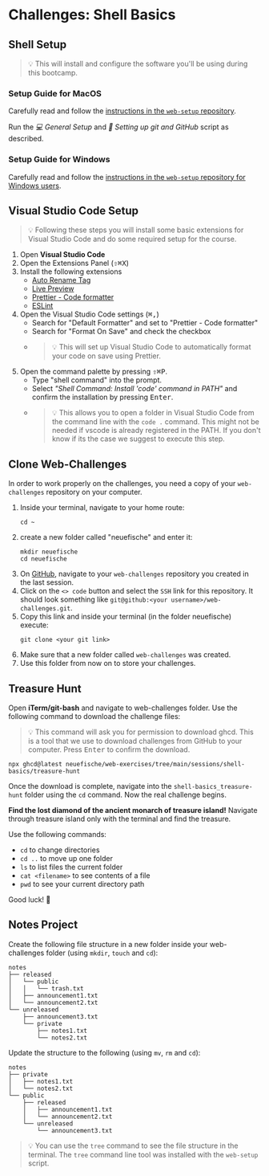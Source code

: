 # Challenges: Shell Basics

## Shell Setup

> 💡 This will install and configure the software you'll be using during this bootcamp.

### Setup Guide for MacOS

Carefully read and follow the
[instructions in the `web-setup` repository](https://github.com/neuefische/web-setup#readme).

Run the _💻 General Setup_ and _🐙 Setting up git and GitHub_ script as described.

### Setup Guide for Windows

Carefully read and follow the
[instructions in the `web-setup` repository for Windows users](https://github.com/neuefische/web-setup/blob/main/README_Windows.md).

## Visual Studio Code Setup

> 💡 Following these steps you will install some basic extensions for Visual Studio Code and do some
> required setup for the course.

1. Open **Visual Studio Code**
2. Open the Extensions Panel (<kbd>⇧</kbd><kbd>⌘</kbd><kbd>X</kbd>)
3. Install the following extensions
   - [Auto Rename Tag](https://marketplace.visualstudio.com/items?itemName=formulahendry.auto-rename-tag)
   - [Live Preview](https://marketplace.visualstudio.com/items?itemName=ms-vscode.live-server)
   - [Prettier - Code formatter](https://marketplace.visualstudio.com/items?itemName=esbenp.prettier-vscode)
   - [ESLint](https://marketplace.visualstudio.com/items?itemName=dbaeumer.vscode-eslint)
4. Open the Visual Studio Code settings (<kbd>⌘</kbd><kbd>,</kbd>)
   - Search for "Default Formatter" and set to "Prettier - Code formatter"
   - Search for "Format On Save" and check the checkbox
   - > 💡 This will set up Visual Studio Code to automatically format your code on save using
     > Prettier.
5. Open the command palette by pressing <kbd>⇧</kbd><kbd>⌘</kbd><kbd>P</kbd>.
   - Type "shell command" into the prompt.
   - Select _"Shell Command: Install 'code' command in PATH"_ and confirm the installation by
     pressing <kbd>Enter</kbd>.
   - > 💡 This allows you to open a folder in Visual Studio Code from the command line with the
     > `code .` command. This might not be needed if vscode is already registered in the PATH. If you don't know if its the case we suggest to execute this step.

## Clone Web-Challenges

In order to work properly on the challenges, you need a copy of your `web-challenges` repository on your computer.

1. Inside your terminal, navigate to your home route:
   ```
   cd ~
   ```
2. create a new folder called "neuefische" and enter it:
   ```
   mkdir neuefische
   cd neuefische
   ```
3. On [GitHub](https://github.com), navigate to your `web-challenges` repository you created in the last session.
4. Click on the `<> code` button and select the `SSH` link for this repository. It should look something like `git@github:<your username>/web-challenges.git`.
5. Copy this link and inside your terminal (in the folder neuefische) execute:
   ```
   git clone <your git link>
   ```
6. Make sure that a new folder called `web-challenges` was created.
7. Use this folder from now on to store your challenges.

## Treasure Hunt

Open **iTerm/git-bash** and navigate to web-challenges folder. Use the following command to download the challenge files:

> 💡 This command will ask you for permission to download ghcd. This is a tool that we use to
> download challenges from GitHub to your computer. Press <kbd>Enter</kbd> to confirm the download.

```
npx ghcd@latest neuefische/web-exercises/tree/main/sessions/shell-basics/treasure-hunt
```

Once the download is complete, navigate into the `shell-basics_treasure-hunt` folder using the `cd` command. Now
the real challenge begins.

**Find the lost diamond of the ancient monarch of treasure island!** Navigate through treasure
island only with the terminal and find the treasure.

Use the following commands:

- `cd` to change directories
- `cd ..` to move up one folder
- `ls` to list files the current folder
- `cat <filename>` to see contents of a file
- `pwd` to see your current directory path

Good luck! 💎

## Notes Project

Create the following file structure in a new folder inside your web-challenges folder (using `mkdir`,
`touch` and `cd`):

```
notes
├── released
│   └── public
│   │   └── trash.txt
│   ├── announcement1.txt
│   └── announcement2.txt
└── unreleased
    ├── announcement3.txt
    └── private
        ├── notes1.txt
        └── notes2.txt
```

Update the structure to the following (using `mv`, `rm` and `cd`):

```
notes
├── private
│   ├── notes1.txt
│   └── notes2.txt
└── public
    ├── released
    │   ├── announcement1.txt
    │   └── announcement2.txt
    └── unreleased
        └── announcement3.txt
```

> 💡 You can use the `tree` command to see the file structure in the terminal. The `tree` command
> line tool was installed with the `web-setup` script.
